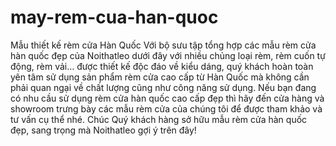 # may-rem-cua-han-quoc
Mẫu thiết kế rèm cửa Hàn Quốc Với bộ sưu tập tổng hợp các mẫu rèm cửa hàn quốc đẹp của Noithatleo dưới đây với nhiều chủng loại rèm, rèm cuốn tự động, rèm vải… được thiết kế độc đáo về kiểu dáng, quý khách hoàn toàn yên tâm sử dụng sản phẩm rèm cửa cao cấp từ Hàn Quốc mà không cần phải quan ngại về chất lượng cũng như công năng sử dụng.  Nếu bạn đang có nhu cầu sử dụng rèm cửa hàn quốc cao cấp đẹp thì hãy đến cửa hàng và showroom trưng bày các mẫu rèm cửa của chúng tôi để được tham khảo và tư vấn cụ thể nhé. Chúc Quý khách hàng sở hữu mẫu rèm cửa hàn quốc đẹp, sang trọng mà Noithatleo gợi ý trên đây!
